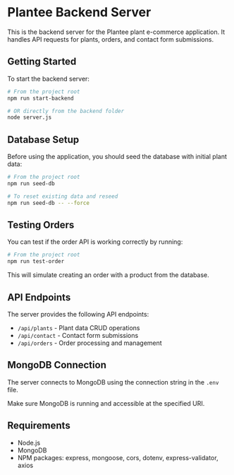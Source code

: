 # Plantee Backend Server

This is the backend server for the Plantee plant e-commerce application. It handles API requests for plants, orders, and contact form submissions.

## Getting Started

To start the backend server:

```bash
# From the project root
npm run start-backend

# OR directly from the backend folder
node server.js
```

## Database Setup

Before using the application, you should seed the database with initial plant data:

```bash
# From the project root
npm run seed-db

# To reset existing data and reseed
npm run seed-db -- --force
```

## Testing Orders

You can test if the order API is working correctly by running:

```bash
# From the project root
npm run test-order
```

This will simulate creating an order with a product from the database.

## API Endpoints

The server provides the following API endpoints:

- `/api/plants` - Plant data CRUD operations
- `/api/contact` - Contact form submissions
- `/api/orders` - Order processing and management

## MongoDB Connection

The server connects to MongoDB using the connection string in the `.env` file.

Make sure MongoDB is running and accessible at the specified URI.

## Requirements

- Node.js
- MongoDB
- NPM packages: express, mongoose, cors, dotenv, express-validator, axios 